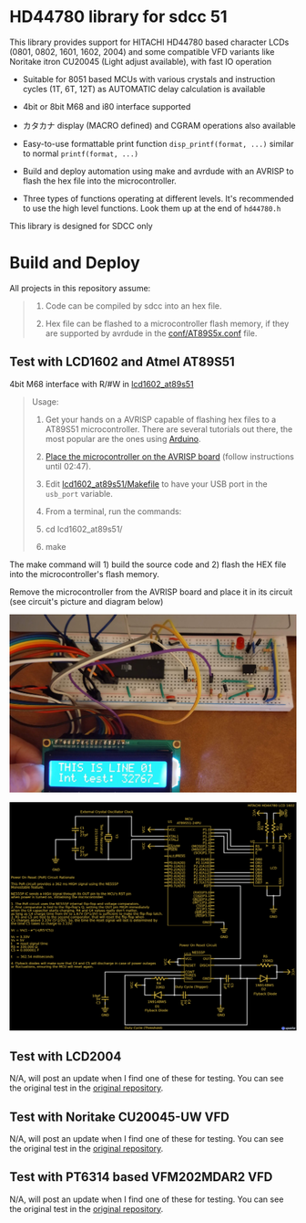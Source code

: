 # HD44780 library for sdcc 51

This library provides support for HITACHI HD44780 based character LCDs (0801, 0802, 1601, 1602, 2004) and some compatible VFD variants like Noritake itron CU20045 (Light adjust available), with fast IO operation

+ Suitable for 8051 based MCUs with various crystals and instruction cycles (1T, 6T, 12T) as AUTOMATIC delay calculation is available

+ 4bit or 8bit M68 and i80 interface supported

+ カタカナ display (MACRO defined) and CGRAM operations also available

+ Easy-to-use formattable print function `disp_printf(format, ...)` similar to normal `printf(format, ...)`

+ Build and deploy automation using make and avrdude with an AVRISP to flash the hex file into the microcontroller.

+ Three types of functions operating at different levels. It's recommended to use the high level functions. Look them up at the end of `hd44780.h`


This library is designed for SDCC only

# Build and Deploy

All projects in this repository assume:  

> 1. Code can be compiled by sdcc into an hex file.
>
> 2. Hex file can be flashed to a microcontroller flash memory, if they are supported by avrdude in the [conf/AT89S5x.conf](conf/AT89S5x.conf) file.

## Test with LCD1602 and Atmel AT89S51

4bit M68 interface with R/#W in [lcd1602_at89s51](lcd1602_at89s51/)  

> Usage:
>
> 1. Get your hands on a AVRISP capable of flashing hex files to a AT89S51 microcontroller. There are several tutorials out there, the most popular are the ones using [Arduino](https://www.youtube.com/watch?v=Pdi-q-bamlI).
>
> 2. [Place the microcontroller on the AVRISP board](https://www.youtube.com/watch?v=isPWwbw70vc) (follow instructions until 02:47).  
>
> 3. Edit [lcd1602_at89s51/Makefile](lcd1602_at89s51/Makefile) to have your USB port in the `usb_port` variable.
>
> 4. From a terminal, run the commands:
> 
> 5. cd lcd1602_at89s51/
>
> 6. make

The make command will 1) build the source code and 2) flash the HEX file into the microcontroller's flash memory.  

Remove the microcontroller from the AVRISP board and place it in its circuit (see circuit's picture and diagram below)  

![](images/test1602.jpg)  

![](images/test1602_schematic.png)  

## Test with LCD2004

N/A, will post an update when I find one of these for testing. You can see the original test in the [original repository](https://github.com/apachiww/hd44780_for_sdcc_51).  

## Test with Noritake CU20045-UW VFD

N/A, will post an update when I find one of these for testing. You can see the original test in the [original repository](https://github.com/apachiww/hd44780_for_sdcc_51).  

## Test with PT6314 based VFM202MDAR2 VFD 

N/A, will post an update when I find one of these for testing. You can see the original test in the [original repository](https://github.com/apachiww/hd44780_for_sdcc_51).  
